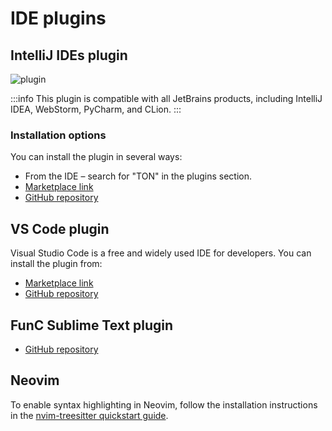 # IDE plugins

## IntelliJ IDEs plugin

![plugin](/img/docs/ton-jetbrains-plugin.png)

:::info
This plugin is compatible with all JetBrains products, including IntelliJ IDEA, WebStorm, PyCharm, and CLion.
:::

### Installation options
You can install the plugin in several ways:
- From the IDE – search for "TON" in the plugins section.
- [Marketplace link](https://plugins.jetbrains.com/plugin/23382-ton) 
- [GitHub repository](https://github.com/ton-blockchain/intellij-ton)

## VS Code plugin

Visual Studio Code is a free and widely used IDE for developers. You can install the plugin from:

- [Marketplace link](https://marketplace.visualstudio.com/items?itemName=tonwhales.func-vscode)
- [GitHub repository](https://github.com/ton-foundation/vscode-func)



## FunC Sublime Text plugin

- [GitHub repository](https://github.com/savva425/func_plugin_sublimetext3)

## Neovim

To enable syntax highlighting in Neovim, follow the installation instructions in the [nvim-treesitter quickstart guide](https://github.com/nvim-treesitter/nvim-treesitter#quickstart).

